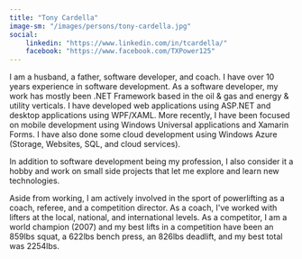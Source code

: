 ```yaml
---
title: "Tony Cardella"
image-sm: "/images/persons/tony-cardella.jpg"
social:
    linkedin: "https://www.linkedin.com/in/tcardella/"
    facebook: "https://www.facebook.com/TXPower125"
---
```

I am a husband, a father, software developer, and coach. I have over 10 years experience in software development. As a software developer, my work has mostly been .NET Framework based in the oil & gas and energy & utility verticals. I have developed web applications using ASP.NET and desktop applications using WPF/XAML. More recently, I have been focused on mobile development using Windows Universal applications and Xamarin Forms. I have also done some cloud development using Windows Azure (Storage, Websites, SQL, and cloud services).
<!--excerpt-->

In addition to software development being my profession, I also consider it a hobby and work on small side projects that let me explore and learn new technologies.

Aside from working, I am actively involved in the sport of powerlifting as a coach, referee, and a competition director. As a coach, I've worked with lifters at the local, national, and international levels. As a competitor, I am a world champion (2007) and my best lifts in a competition have been an 859lbs squat, a 622lbs bench press, an 826lbs deadlift, and my best total was 2254lbs.